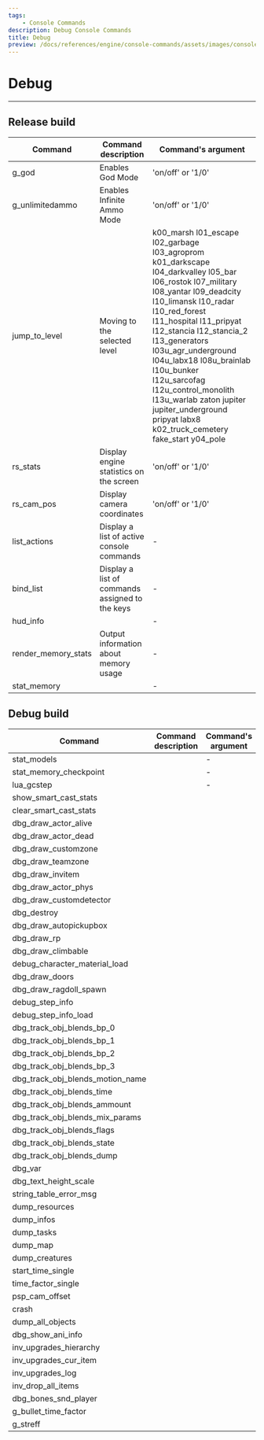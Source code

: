 ```yaml
---
tags:
    - Console Commands
description: Debug Console Commands
title: Debug
preview: /docs/references/engine/console-commands/assets/images/console-commands-preview.png
---
```


# Debug

___

## Release build

| Command | Command description | Command's argument |
|---|---|---|
| g_god | Enables God Mode | 'on/off' or '1/0' |
| g_unlimitedammo | Enables Infinite Ammo Mode | 'on/off' or '1/0' |
| jump_to_level | Moving to the selected level | k00_marsh l01_escape l02_garbage l03_agroprom k01_darkscape l04_darkvalley l05_bar l06_rostok l07_military l08_yantar l09_deadcity l10_limansk l10_radar l10_red_forest l11_hospital l11_pripyat l12_stancia l12_stancia_2 l13_generators l03u_agr_underground l04u_labx18 l08u_brainlab l10u_bunker l12u_sarcofag l12u_control_monolith l13u_warlab zaton jupiter jupiter_underground pripyat labx8 k02_truck_cemetery fake_start y04_pole |
| rs_stats | Display engine statistics on the screen | 'on/off' or '1/0' |
| rs_cam_pos | Display camera coordinates | 'on/off' or '1/0' |
| list_actions | Display a list of active console commands | - |
| bind_list | Display a list of commands assigned to the keys | - |
| hud_info |  | - |
| render_memory_stats | Output information about memory usage | - |
| stat_memory |  | - |

## Debug build

| Command | Command description | Command's argument |
|---|---|---|
| stat_models |  | - |
| stat_memory_checkpoint |  | - |
| lua_gcstep |  | - |
| show_smart_cast_stats |  |  |
| clear_smart_cast_stats |  |  |
| dbg_draw_actor_alive |  |  |
| dbg_draw_actor_dead |  |  |
| dbg_draw_customzone |  |  |
| dbg_draw_teamzone |  |  |
| dbg_draw_invitem |  |  |
| dbg_draw_actor_phys |  |  |
| dbg_draw_customdetector |  |  |
| dbg_destroy |  |  |
| dbg_draw_autopickupbox |  |  |
| dbg_draw_rp |  |  |
| dbg_draw_climbable |  |  |
| debug_character_material_load  |  |  |
| dbg_draw_doors |  |  |
| dbg_draw_ragdoll_spawn |  |  |
| debug_step_info |  |  |
| debug_step_info_load |  |  |
| dbg_track_obj_blends_bp_0 |  |  |
| dbg_track_obj_blends_bp_1 |  |  |
| dbg_track_obj_blends_bp_2 |  |  |
| dbg_track_obj_blends_bp_3 |  |  |
| dbg_track_obj_blends_motion_name  |  |  |
| dbg_track_obj_blends_time |  |  |
| dbg_track_obj_blends_ammount |  |  |
| dbg_track_obj_blends_mix_params |  |  |
| dbg_track_obj_blends_flags |  |  |
| dbg_track_obj_blends_state |  |  |
| dbg_track_obj_blends_dump |  |  |
| dbg_var |  |  |
| dbg_text_height_scale |  |  |
| string_table_error_msg |  |  |
| dump_resources |  |  |
| dump_infos |  |  |
| dump_tasks |  |  |
| dump_map |  |  |
| dump_creatures |  |  |
| start_time_single |  |  |
| time_factor_single |  |  |
| psp_cam_offset |  |  |
| crash |  |  |
| dump_all_objects |  |  |
| dbg_show_ani_info |  |  |
| inv_upgrades_hierarchy |  |  |
| inv_upgrades_cur_item |  |  |
| inv_upgrades_log |  |  |
| inv_drop_all_items |  |  |
| dbg_bones_snd_player |  |  |
| g_bullet_time_factor |  |  |
| g_streff |  |  |
